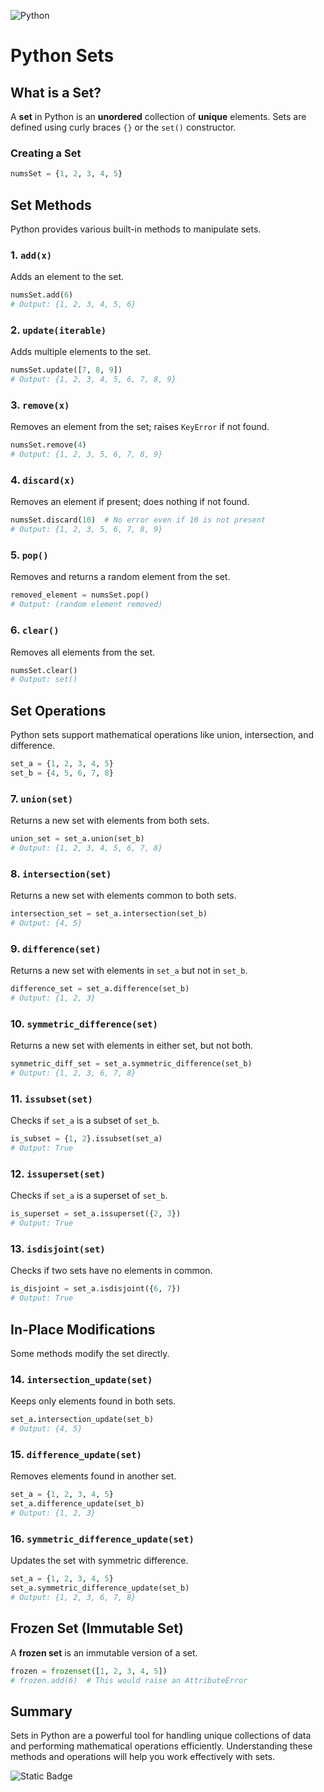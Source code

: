 ![Python](https://img.shields.io/badge/Python-FFD43B?style=for-the-badge&logo=python&logoColor=blue)

# Python Sets

## What is a Set?
A **set** in Python is an **unordered** collection of **unique** elements. Sets are defined using curly braces `{}` or the `set()` constructor.

### Creating a Set
```python
numsSet = {1, 2, 3, 4, 5}
```

## Set Methods
Python provides various built-in methods to manipulate sets.

### 1. `add(x)`
Adds an element to the set.
```python
numsSet.add(6)
# Output: {1, 2, 3, 4, 5, 6}
```

### 2. `update(iterable)`
Adds multiple elements to the set.
```python
numsSet.update([7, 8, 9])
# Output: {1, 2, 3, 4, 5, 6, 7, 8, 9}
```

### 3. `remove(x)`
Removes an element from the set; raises `KeyError` if not found.
```python
numsSet.remove(4)
# Output: {1, 2, 3, 5, 6, 7, 8, 9}
```

### 4. `discard(x)`
Removes an element if present; does nothing if not found.
```python
numsSet.discard(10)  # No error even if 10 is not present
# Output: {1, 2, 3, 5, 6, 7, 8, 9}
```

### 5. `pop()`
Removes and returns a random element from the set.
```python
removed_element = numsSet.pop()
# Output: (random element removed)
```

### 6. `clear()`
Removes all elements from the set.
```python
numsSet.clear()
# Output: set()
```

## Set Operations
Python sets support mathematical operations like union, intersection, and difference.

```python
set_a = {1, 2, 3, 4, 5}
set_b = {4, 5, 6, 7, 8}
```

### 7. `union(set)`
Returns a new set with elements from both sets.
```python
union_set = set_a.union(set_b)
# Output: {1, 2, 3, 4, 5, 6, 7, 8}
```

### 8. `intersection(set)`
Returns a new set with elements common to both sets.
```python
intersection_set = set_a.intersection(set_b)
# Output: {4, 5}
```

### 9. `difference(set)`
Returns a new set with elements in `set_a` but not in `set_b`.
```python
difference_set = set_a.difference(set_b)
# Output: {1, 2, 3}
```

### 10. `symmetric_difference(set)`
Returns a new set with elements in either set, but not both.
```python
symmetric_diff_set = set_a.symmetric_difference(set_b)
# Output: {1, 2, 3, 6, 7, 8}
```

### 11. `issubset(set)`
Checks if `set_a` is a subset of `set_b`.
```python
is_subset = {1, 2}.issubset(set_a)
# Output: True
```

### 12. `issuperset(set)`
Checks if `set_a` is a superset of `set_b`.
```python
is_superset = set_a.issuperset({2, 3})
# Output: True
```

### 13. `isdisjoint(set)`
Checks if two sets have no elements in common.
```python
is_disjoint = set_a.isdisjoint({6, 7})
# Output: True
```

## In-Place Modifications
Some methods modify the set directly.

### 14. `intersection_update(set)`
Keeps only elements found in both sets.
```python
set_a.intersection_update(set_b)
# Output: {4, 5}
```

### 15. `difference_update(set)`
Removes elements found in another set.
```python
set_a = {1, 2, 3, 4, 5}
set_a.difference_update(set_b)
# Output: {1, 2, 3}
```

### 16. `symmetric_difference_update(set)`
Updates the set with symmetric difference.
```python
set_a = {1, 2, 3, 4, 5}
set_a.symmetric_difference_update(set_b)
# Output: {1, 2, 3, 6, 7, 8}
```

## Frozen Set (Immutable Set)
A **frozen set** is an immutable version of a set.
```python
frozen = frozenset([1, 2, 3, 4, 5])
# frozen.add(6)  # This would raise an AttributeError
```

## Summary
Sets in Python are a powerful tool for handling unique collections of data and performing mathematical operations efficiently. Understanding these methods and operations will help you work effectively with sets.

![Static Badge](https://img.shields.io/badge/Aditya%20Kumar-black?style=for-the-badge&logo=atlasos&logoColor=%23ffffff)